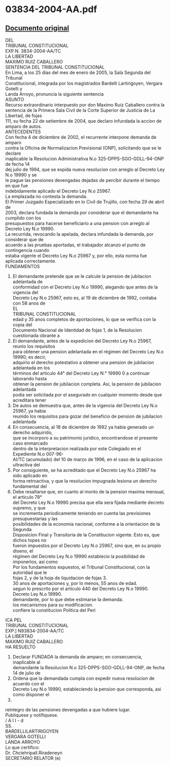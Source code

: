 
03834-2004-AA.pdf
=================
  
[Documento original](https://tc.gob.pe/jurisprudencia/2005/03834-2004-AA.pdf)  
---  
DEL  
TRIBUNAL CONSTITUCIONAL  
EXP.N. 3834-2004-AA/TC  
LA LIBERTAD  
MAXIMO RUIZ CABALLERO  
SENTENCIA DEL TRIBUNAL CONSTITUCIONAL  
En Lima, a los 25 dias del mes de enero de 2005, la Sala Segunda del Tribunal  
Constitucional, integrada por los magistrados Bardelli Lartirigoyen, Vergara Gotelli y  
Landa Arroyo, pronuncia la siguiente sentencia  
ASUNTO  
Recurso extraordinario interpuesto por don Maximo Ruiz Caballero contra la  
sentencia de la Primera Sala Civil de la Corte Superior de Justicia de La Libertad, de fojas  
111, su fecha 22 de setiembre de 2004, que declaro infundada la accion de amparo de autos.  
ANTECEDENTES  
Con fecha 4 de diciembre de 2002, el recurrente interpone demanda de amparo  
contra la Oficina de Normalizacion Previsional (ONP), solicitando que se le declare  
inaplicable la Resolucion Administrativa N.o 325-DPPS-SGO-GDLL-94-ONP de fecha 14  
dej julio de 1994, que se expida nueva resolucion con arreglo al Decreto Ley N.o 19990 y se  
le pague las pensiones devengadas dejadas de percibir durante el tiempo en que fue  
indebidamente aplicado el Decreto Ley N.o 25967.  
La emplazada no contesta la demanda.  
El Primer Juzgado Especializado en lo Civil de Trujillo, con fecha 29 de abril de  
2003, declara fundada la demanda por considerar que el demandante ha cumplido con los  
presupuestos para hacerse beneficiario a una pension con arreglo al Decreto Ley N.o 19990.  
La recurrida, revocando la apelada, declara infundada la demanda, por considerar que de  
acuerdo a las pruebas aportadas, el trabajador alcanzo el punto de contingencia cuando  
estaba vigente el Decreto Ley N.o 25967 y, por ello, esta norma fue aplicada correctamente.  
FUNDAMENTOS  
1. El demandante pretende que se le calcule la pension de jubilacion adelantada de  
conformidad con el Decreto Ley N.o 19990, alegando que antes de la vigencia del  
Decreto Ley N.o 25967, esto es, al 19 de diciembre de 1992, contaba con 58 anos de  
EL  
TRIBUNAL CONSTITUCIONAL  
edad y 35 anos completos de aportaciones, lo que se verifica con la copia del  
Documento Nacional de Identidad de fojas 1, de la Resolucion cuestionada obrante a  
2. El demandante, antes de la expedicion del Decreto Ley N.o 25967, reunio los requisitos  
para obtener una pension adelantada en el régimen del Decreto Ley N.o 19990; es decir,  
adquirio el derecho potestativo a obtener una pension de jubilacion adelantada en los  
términos del articulo 44° del Decreto Ley N.° 19990 0 a continuar laborando hasta  
obtener la pension de jubilacion completa. Asi, la pension de jubilacion adelantada  
podia ser solicitada por el asegurado en cualquier momento desde que acreditara tener  
3. De autos se demuestra que, antes de la vigencia del Decreto Ley N.o 25967, ya habia  
reunido los requisitos para gozar del beneficio de pension de jubilacion adelantada  
4. En consecuencia, al 18 de diciembre de 1992 ya habia generado un derecho adquirido,  
que se incorporo a su patrimonio juridico, encontrandose el presente caso enmarcado  
dentro de la interpretacion realizada por este Colegiado en el Expediente N.o 007-96-  
AI/TC (acumulado) del 10 de marzo de 1996, en el caso de la aplicacion ultractiva del  
5. Por consiguiente, se ha acreditado que el Decreto Ley N.o 25967 ha sido aplicado en  
forma retroactiva, y que la resolucion impugnada lesiona un derecho fundamental del  
6. Debe resaltarse que, en cuanto al monto de la pension maxima mensual, el articulo 78°  
del Decreto Ley N.o 19990 precisa que ella sera fijada mediante decreto supremo, y que  
se incrementa periodicamente teniendo en cuenta las previsiones presupuestarias y las  
posibilidades de la economia nacional, conforme a la orientacion de la Segunda  
Disposicion Final y Transitoria de la Constitucion vigente. Esto es, que dichos topes no  
fueron impuestos por el Decreto Ley N.o 25967, sino que, en su propio diseno, el  
régimen del Decreto Ley N.o 19990 establecio la posibilidad de imponerlos, asi como  
Por los fundamentos expuestos, el Tribunal Constitucional, con la autoridad que le  
fojas 2, y de la hoja de liquidacion de fojas 3.  
30 anos de aportaciones y, por lo menos, 55 anos de edad.  
segun lo prescrito por el articulo 440 del Decreto Ley N.o 19990.  
Decreto Ley N.o 19990.  
demandante, por lo que debe estimarse la demanda.  
los mecanismos para su modificacion.  
confiere la constitucion Politica del Peri  
  
ICA PEL  
TRIBUNAL CONSTITUCIONAL  
EXP.] N93834-2004-AA/TC  
LA LIBERTAD  
MAXIMO RUIZ CABALLERO  
HA RESUELTO  
1. Declarar FUNDADA la demanda de amparo; en consecuencia, inaplicable al  
demandante la Resolucion N.o 325-DPPS-SGO-GDLL-94-ONP, de fecha 14 de julio de  
2. Ordena que la demandada cumpla con expedir nueva resolucion de acuerdo con el  
Decreto Ley N.o 19990, estableciendo la pension que corresponda, asi como disponer el  
1994.  
reintegro de las pensiones devengadas a que hubiere lugar.  
Publiquese y notifiquese.  
/ A I I - d  
SS.  
BARDELLILARTIRIGOYEN  
VERGARA GOTELLI  
LANDA ARROYO  
Lo que certifico:  
Dr. Chciehripall.Riradeneyn  
SECRETARIO RELATOR (e)